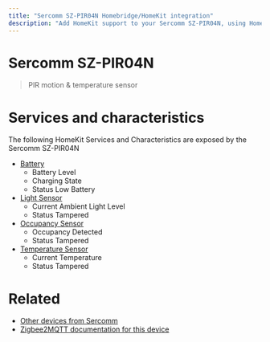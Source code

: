 ```yaml
---
title: "Sercomm SZ-PIR04N Homebridge/HomeKit integration"
description: "Add HomeKit support to your Sercomm SZ-PIR04N, using Homebridge, Zigbee2MQTT and homebridge-z2m."
---
```

<!---
This file has been GENERATED using src/docgen/docgen.ts
DO NOT EDIT THIS FILE MANUALLY!
-->
# Sercomm SZ-PIR04N
> PIR motion & temperature sensor


# Services and characteristics
The following HomeKit Services and Characteristics are exposed by
the Sercomm SZ-PIR04N

* [Battery](../../battery.md)
  * Battery Level
  * Charging State
  * Status Low Battery
* [Light Sensor](../../sensors.md)
  * Current Ambient Light Level
  * Status Tampered
* [Occupancy Sensor](../../sensors.md)
  * Occupancy Detected
  * Status Tampered
* [Temperature Sensor](../../sensors.md)
  * Current Temperature
  * Status Tampered


# Related
* [Other devices from Sercomm](../index.md#sercomm)
* [Zigbee2MQTT documentation for this device](https://www.zigbee2mqtt.io/devices/SZ-PIR04N.html)